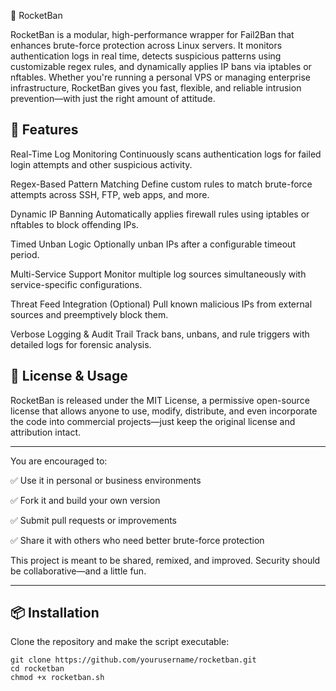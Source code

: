 🚀 RocketBan

RocketBan is a modular, high-performance wrapper for Fail2Ban that enhances brute-force protection across Linux servers. It monitors authentication logs in real time, detects suspicious patterns using customizable regex rules, and dynamically applies IP bans via iptables or nftables. Whether you're running a personal VPS or managing enterprise infrastructure, RocketBan gives you fast, flexible, and reliable intrusion prevention—with just the right amount of attitude.


🔧 Features
--------------------------------------------------------------------------------------------------------------
Real-Time Log Monitoring
    Continuously scans authentication logs for failed login attempts and other suspicious activity.

Regex-Based Pattern Matching
    Define custom rules to match brute-force attempts across SSH, FTP, web apps, and more.

Dynamic IP Banning
    Automatically applies firewall rules using iptables or nftables to block offending IPs.

Timed Unban Logic
    Optionally unban IPs after a configurable timeout period.

Multi-Service Support
    Monitor multiple log sources simultaneously with service-specific configurations.

Threat Feed Integration (Optional)
    Pull known malicious IPs from external sources and preemptively block them.

Verbose Logging & Audit Trail
    Track bans, unbans, and rule triggers with detailed logs for forensic analysis.


📜 License & Usage
--------------------------------------------------------------------------------------------------------------
RocketBan is released under the MIT License, a permissive open-source license that allows anyone to use, modify, distribute, and even incorporate the code into commercial projects—just keep the original license and attribution intact.


--------------------------------------------------------------------------------------------------------------
You are encouraged to:

✅ Use it in personal or business environments

✅ Fork it and build your own version

✅ Submit pull requests or improvements

✅ Share it with others who need better brute-force protection

This project is meant to be shared, remixed, and improved. Security should be collaborative—and a little fun.

--------------------------------------------------------------------------------------------------------------


📦 Installation
--------------------------------------------------------------------------------------------------------------
Clone the repository and make the script executable:

    git clone https://github.com/yourusername/rocketban.git
    cd rocketban
    chmod +x rocketban.sh
